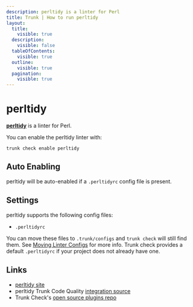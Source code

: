 ```yaml
---
description: perltidy is a linter for Perl
title: Trunk | How to run perltidy
layout:
  title:
    visible: true
  description:
    visible: false
  tableOfContents:
    visible: true
  outline:
    visible: true
  pagination:
    visible: true
---
```


# perltidy

[**perltidy**](https://metacpan.org/dist/Perl-Tidy/view/bin/perltidy) is a linter for Perl.

You can enable the perltidy linter with:

```shell
trunk check enable perltidy
```

## Auto Enabling

perltidy will be auto-enabled if a `.perltidyrc` config file is present.

## Settings

perltidy supports the following config files:
* `.perltidyrc`

You can move these files to `.trunk/configs` and `trunk check` will still find them. See [Moving Linter Configs](..#moving-linter-configs) for more info.
Trunk check provides a default `.perltidyrc` if your project does not already have one.



## Links

- [perltidy site](https://metacpan.org/dist/Perl-Tidy/view/bin/perltidy)
- perltidy Trunk Code Quality [integration source](https://github.com/trunk-io/plugins/tree/main/linters/perltidy)
- Trunk Check's [open source plugins repo](https://github.com/trunk-io/plugins/tree/main)
